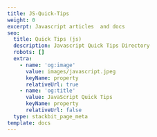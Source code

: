 ```yaml
---
title: JS-Quick-Tips
weight: 0
excerpt: Javascript articles  and docs
seo:
  title: Quick Tips (js)
  description: Javascript Quick Tips Directory
  robots: []
  extra:
    - name: 'og:image'
      value: images/javascript.jpeg
      keyName: property
      relativeUrl: true
    - name: 'og:title'
      value: JavaScript Quick Tips
      keyName: property
      relativeUrl: false
  type: stackbit_page_meta
template: docs
---
```

